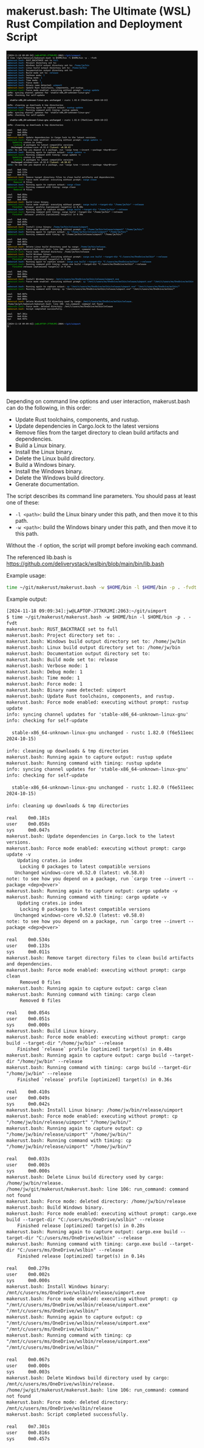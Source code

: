 # makerust.bash: The Ultimate (WSL) Rust Compilation and Deployment Script 

![Example Output](full.png)

Depending on command line options and user interaction, makerust.bash can do the following, in this order:

-	Update Rust toolchains, components, and rustup.
-	Update dependencies in Cargo.lock to the latest versions
-	Remove files from the target directory to clean build artifacts and dependencies.
-	Build a Linux binary.
-	Install the Linux binary.
-	Delete the Linux build directory.
-	Build a Windows binary.
-	Install the Windows binary.
-	Delete the Windows build directory.
-	Generate documentation.

The script describes its command line parameters. You should pass at least one of these:

- `-l <path>`: build the Linux binary under this path, and then move it to this path.
- `-w <path>`: build the Windows binary under this path, and then move it to this path.

Without the `-f` option, the script will prompt before invoking each command.

The referenced lib.bash is https://github.com/deliverystack/wslbin/blob/main/bin/lib.bash

Example usage:

``` sh
time ~/git/makerust/makerust.bash -w $HOME/bin -l $HOME/bin -p . -fvdt
```

Example output:

```
[2024-11-18 09:09:34]:jw@LAPTOP-JT7KRJMI:2063:~/git/uimport
$ time ~/git/makerust/makerust.bash -w $HOME/bin -l $HOME/bin -p . -fvdt
makerust.bash: RUST_BACKTRACE set to full
makerust.bash: Project directory set to: .
makerust.bash: Windows build output directory set to: /home/jw/bin
makerust.bash: Linux build output directory set to: /home/jw/bin
makerust.bash: Documentation output directory set to:
makerust.bash: Build mode set to: release
makerust.bash: Verbose mode: 1
makerust.bash: Debug mode: 1
makerust.bash: Time mode: 1
makerust.bash: Force mode: 1
makerust.bash: Binary name detected: uimport
makerust.bash: Update Rust toolchains, components, and rustup.
makerust.bash: Force mode enabled: executing without prompt: rustup update
info: syncing channel updates for 'stable-x86_64-unknown-linux-gnu'
info: checking for self-update

  stable-x86_64-unknown-linux-gnu unchanged - rustc 1.82.0 (f6e511eec 2024-10-15)

info: cleaning up downloads & tmp directories
makerust.bash: Running again to capture output: rustup update
makerust.bash: Running command with timing: rustup update
info: syncing channel updates for 'stable-x86_64-unknown-linux-gnu'
info: checking for self-update

  stable-x86_64-unknown-linux-gnu unchanged - rustc 1.82.0 (f6e511eec 2024-10-15)

info: cleaning up downloads & tmp directories

real    0m0.181s
user    0m0.058s
sys     0m0.047s
makerust.bash: Update dependencies in Cargo.lock to the latest versions.
makerust.bash: Force mode enabled: executing without prompt: cargo update -v
    Updating crates.io index
     Locking 0 packages to latest compatible versions
   Unchanged windows-core v0.52.0 (latest: v0.58.0)
note: to see how you depend on a package, run `cargo tree --invert --package <dep>@<ver>`
makerust.bash: Running again to capture output: cargo update -v
makerust.bash: Running command with timing: cargo update -v
    Updating crates.io index
     Locking 0 packages to latest compatible versions
   Unchanged windows-core v0.52.0 (latest: v0.58.0)
note: to see how you depend on a package, run `cargo tree --invert --package <dep>@<ver>`

real    0m0.534s
user    0m0.133s
sys     0m0.011s
makerust.bash: Remove target directory files to clean build artifacts and dependencies.
makerust.bash: Force mode enabled: executing without prompt: cargo clean
     Removed 0 files
makerust.bash: Running again to capture output: cargo clean
makerust.bash: Running command with timing: cargo clean
     Removed 0 files

real    0m0.054s
user    0m0.051s
sys     0m0.000s
makerust.bash: Build Linux binary.
makerust.bash: Force mode enabled: executing without prompt: cargo build --target-dir "/home/jw/bin" --release
    Finished `release` profile [optimized] target(s) in 0.40s
makerust.bash: Running again to capture output: cargo build --target-dir "/home/jw/bin" --release
makerust.bash: Running command with timing: cargo build --target-dir "/home/jw/bin" --release
    Finished `release` profile [optimized] target(s) in 0.36s

real    0m0.410s
user    0m0.049s
sys     0m0.042s
makerust.bash: Install Linux binary: /home/jw/bin/release/uimport
makerust.bash: Force mode enabled: executing without prompt: cp "/home/jw/bin/release/uimport" "/home/jw/bin/"
makerust.bash: Running again to capture output: cp "/home/jw/bin/release/uimport" "/home/jw/bin/"
makerust.bash: Running command with timing: cp "/home/jw/bin/release/uimport" "/home/jw/bin/"

real    0m0.033s
user    0m0.003s
sys     0m0.000s
makerust.bash: Delete Linux build directory used by cargo: /home/jw/bin/release.
/home/jw/git/makerust/makerust.bash: line 106: run_command: command not found
makerust.bash: Force mode: deleted directory: /home/jw/bin/release
makerust.bash: Build Windows binary.
makerust.bash: Force mode enabled: executing without prompt: cargo.exe build --target-dir "C:/users/ms/OneDrive/wslbin" --release
    Finished release [optimized] target(s) in 0.20s
makerust.bash: Running again to capture output: cargo.exe build --target-dir "C:/users/ms/OneDrive/wslbin" --release
makerust.bash: Running command with timing: cargo.exe build --target-dir "C:/users/ms/OneDrive/wslbin" --release
    Finished release [optimized] target(s) in 0.14s

real    0m0.279s
user    0m0.002s
sys     0m0.000s
makerust.bash: Install Windows binary: /mnt/c/users/ms/OneDrive/wslbin/release/uimport.exe
makerust.bash: Force mode enabled: executing without prompt: cp "/mnt/c/users/ms/OneDrive/wslbin/release/uimport.exe" "/mnt/c/users/ms/OneDrive/wslbin/"
makerust.bash: Running again to capture output: cp "/mnt/c/users/ms/OneDrive/wslbin/release/uimport.exe" "/mnt/c/users/ms/OneDrive/wslbin/"
makerust.bash: Running command with timing: cp "/mnt/c/users/ms/OneDrive/wslbin/release/uimport.exe" "/mnt/c/users/ms/OneDrive/wslbin/"

real    0m0.067s
user    0m0.000s
sys     0m0.003s
makerust.bash: Delete Windows build directory used by cargo: /mnt/c/users/ms/OneDrive/wslbin/release.
/home/jw/git/makerust/makerust.bash: line 106: run_command: command not found
makerust.bash: Force mode: deleted directory: /mnt/c/users/ms/OneDrive/wslbin/release
makerust.bash: Script completed successfully.

real    0m7.301s
user    0m0.816s
sys     0m0.457s
```
